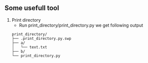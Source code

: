 ## Some usefull tool
1. Print directory
   + Run print_directory/print_directory.py we get following output
   ```
   print_directory/
   ├── .print_directory.py.swp
   ├── a/
   │   └── text.txt
   ├── b/
   └── print_directory.py
   ```
